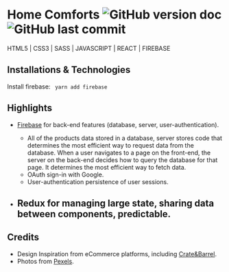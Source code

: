# Home Comforts ![GitHub version doc](https://img.shields.io/badge/Version-1.0.0-red) ![GitHub last commit](https://img.shields.io/github/last-commit/dcc5235/HomeComforts_EcommShop?style=flat-square) 

HTML5 | CSS3 | SASS | JAVASCRIPT | REACT | FIREBASE

## Installations & Technologies

Install firebase: ``` yarn add firebase```

## Highlights

- [Firebase](https://firebase.google.com/) for back-end features (database, server, user-authentication).
  - All of the products data stored in a database, server stores code that determines the most efficient way to request data from the database. When a user navigates to a page on the front-end, the server on the back-end decides how to query the database for that page. It determines the most efficient way to fetch data. 
  - OAuth sign-in with Google. 
  - User-authentication persistence of user sessions.

- Redux for managing large state, sharing data between components, predictable.
  - 

## Credits

- Design Inspiration from eCommerce platforms, including [Crate&Barrel](https://www.crateandbarrel.com/).
- Photos from [Pexels](https://www.pexels.com/).
